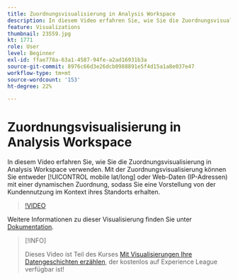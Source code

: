 ```yaml
---
title: Zuordnungsvisualisierung in Analysis Workspace
description: In diesem Video erfahren Sie, wie Sie die Zuordnungsvisualisierung in Analysis Workspace verwenden. Mit der Zuordnungsvisualisierung können Sie entweder mobile (lat/long) oder Web-Daten (IP-Adressen) mit einer dynamischen Zuordnung anzeigen, sodass Sie eine Vorstellung von der Kundennutzung im Kontext ihres Standorts erhalten.
feature: Visualizations
thumbnail: 23559.jpg
kt: 1771
role: User
level: Beginner
exl-id: ffae778a-63a1-4587-94fe-a2ad16931b3a
source-git-commit: 8976c66d3e26dcb0988891e5f4d15a1a8e037e47
workflow-type: tm+mt
source-wordcount: '153'
ht-degree: 22%

---
```


# Zuordnungsvisualisierung in Analysis Workspace

In diesem Video erfahren Sie, wie Sie die Zuordnungsvisualisierung in Analysis Workspace verwenden. Mit der Zuordnungsvisualisierung können Sie entweder [!UICONTROL mobile lat/long] oder Web-Daten (IP-Adressen) mit einer dynamischen Zuordnung, sodass Sie eine Vorstellung von der Kundennutzung im Kontext ihres Standorts erhalten.

>[!VIDEO](https://video.tv.adobe.com/v/23559/?quality=12)

Weitere Informationen zu dieser Visualisierung finden Sie unter [Dokumentation](https://experienceleague.adobe.com/docs/analytics/analyze/analysis-workspace/visualizations/map-visualization.html?lang=de).

>[!INFO]
>
> Dieses Video ist Teil des Kurses [Mit Visualisierungen Ihre Datengeschichten erzählen](https://experienceleague.adobe.com/?recommended=Analytics-U-1-2021.1.visualizations&amp;lang=de), der kostenlos auf Experience League verfügbar ist!
